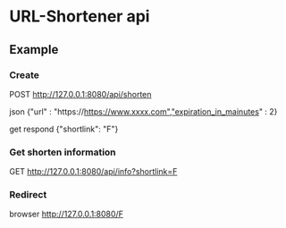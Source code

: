 # URL-Shortener api

## Example


### Create
POST http://127.0.0.1:8080/api/shorten


json {"url" : "https://https://www.xxxx.com","expiration_in_mainutes" : 2}


get respond  {"shortlink": "F"}

### Get shorten information
GET http://127.0.0.1:8080/api/info?shortlink=F

### Redirect
browser http://127.0.0.1:8080/F

